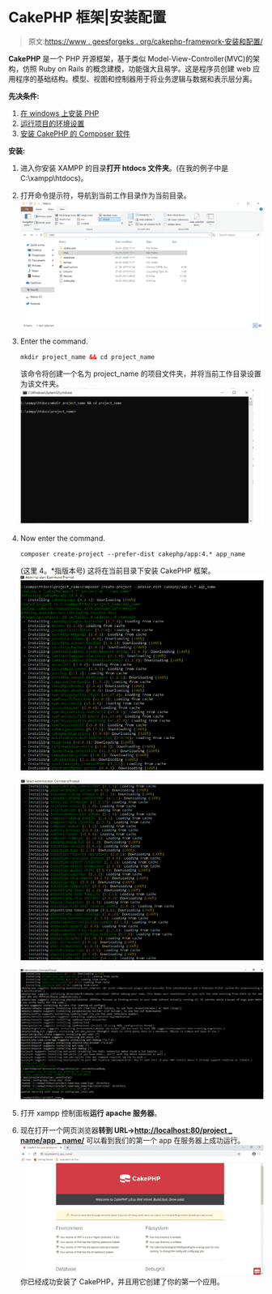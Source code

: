 # CakePHP 框架|安装配置

> 原文:[https://www . geesforgeks . org/cakephp-framework-安装和配置/](https://www.geeksforgeeks.org/cakephp-framework-installation-and-configuration/)

**CakePHP** 是一个 PHP 开源框架，基于类似 Model-View-Controller(MVC)的架构，仿照 Ruby on Rails 的概念建模，功能强大且易学。这是程序员创建 web 应用程序的基础结构。模型、视图和控制器用于将业务逻辑与数据和表示层分离。

**先决条件:**

1.  [在 windows 上安装 PHP](https://www.geeksforgeeks.org/how-to-execute-php-code-using-command-line/)
2.  [运行项目的环境设置](https://www.geeksforgeeks.org/how-to-set-php-development-environment-in-windows/)
3.  [安装 CakePHP 的 Composer 软件](https://getcomposer.org/download/)

**安装:**

1.  进入你安装 XAMPP 的目录**打开 htdocs 文件夹**。(在我的例子中是 C:\xampp\htdocs)。
2.  打开命令提示符，导航到当前工作目录作为当前目录。
    ![](img/705bdfe55315e65634c2549e76e75168.png)
3.  Enter the command.

    ```html
    mkdir project_name && cd project_name
    ```

    该命令将创建一个名为 project_name 的项目文件夹，并将当前工作目录设置为该文件夹。
    ![](img/5e1c373ec7fe17737b6281491e72f257.png)

4.  Now enter the command.

    ```html
    composer create-project --prefer-dist cakephp/app:4.* app_name
    ```

    (这里 4。*指版本号)
    这将在当前目录下安装 CakePHP 框架。
    ![install-cakephp3](img/3383224a6cbb03fa12d17540f5461269.png)

    ![install-cakephp2](img/66b4c9600834c0284cc571796a36196a.png)

    ![install-cakephp1](img/c73db0f9574afa77f59783520d87faae.png)

5.  打开 xampp 控制面板**运行 apache 服务器**。
6.  现在打开一个网页浏览器**转到 URL->[http://localhost:80/project _ name/app _ name/](http://localhost:80/project_name/app_name/)**
    可以看到我们的第一个 app 在服务器上成功运行。
    ![installed-CakePHP](img/cdd170586a04c869e00c5e1d3f59e69b.png)
    你已经成功安装了 CakePHP，并且用它创建了你的第一个应用。